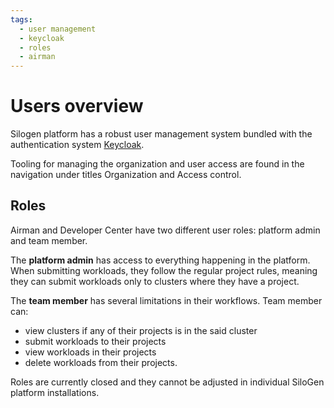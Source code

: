 ```yaml
---
tags:
  - user management
  - keycloak
  - roles
  - airman
---
```


# Users overview

Silogen platform has a robust user management system bundled with the authentication system [Keycloak](https://www.keycloak.org/).

Tooling for managing the organization and user access are found in the navigation under titles Organization and Access control.

## Roles

Airman and Developer Center have two different user roles: platform admin and team member.

The **platform admin** has access to everything happening in the platform. When submitting workloads, they follow the regular project rules, meaning they can submit workloads only to clusters where they have a project.

The **team member** has several limitations in their workflows. Team member can:

- view clusters if any of their projects is in the said cluster
- submit workloads to their projects
- view workloads in their projects
- delete workloads from their projects.

Roles are currently closed and they cannot be adjusted in individual SiloGen platform installations.
